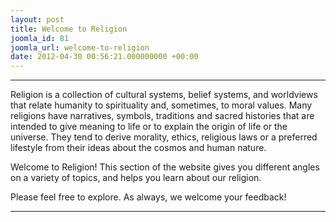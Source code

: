 ```yaml
---
layout: post
title: Welcome to Religion
joomla_id: 81
joomla_url: welcome-to-religion
date: 2012-04-30 00:56:21.000000000 +00:00
---
```

* * *

Religion is a collection of cultural systems, belief systems, and worldviews that relate humanity to spirituality and, sometimes, to moral values. Many religions have narratives, symbols, traditions and sacred histories that are intended to give meaning to life or to explain the origin of life or the universe. They tend to derive morality, ethics, religious laws or a preferred lifestyle from their ideas about the cosmos and human nature.

Welcome to Religion! This section of the website gives you different angles on a variety of topics, and helps you learn about our religion.

Please feel free to explore. As always, we welcome your feedback!

* * *



